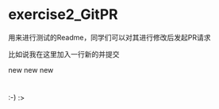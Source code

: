 # exercise2_GitPR
用来进行测试的Readme，同学们可以对其进行修改后发起PR请求

比如说我在这里加入一行新的并提交


new
new
new
######
#####
####
###
##
#
:-)
:>
